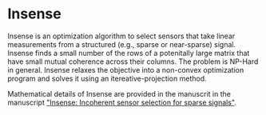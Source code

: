 # Insense

Insense is an optimization algorithm to select sensors that take linear measurements from a structured (e.g., sparse or near-sparse) signal. Insense finds a small number of the rows of a potenitally large matrix that have small mutual coherence across their columns. The problem is NP-Hard in general. Insense relaxes the objective into a non-convex optimization program and solves it using an itereative-projection method. 

Mathematical details of Insense are provided in the manuscrit in the manuscript ["Insense: Incoherent sensor selection for sparse signals"](<https://www.sciencedirect.com/science/article/pii/S016516841830121X>). 
